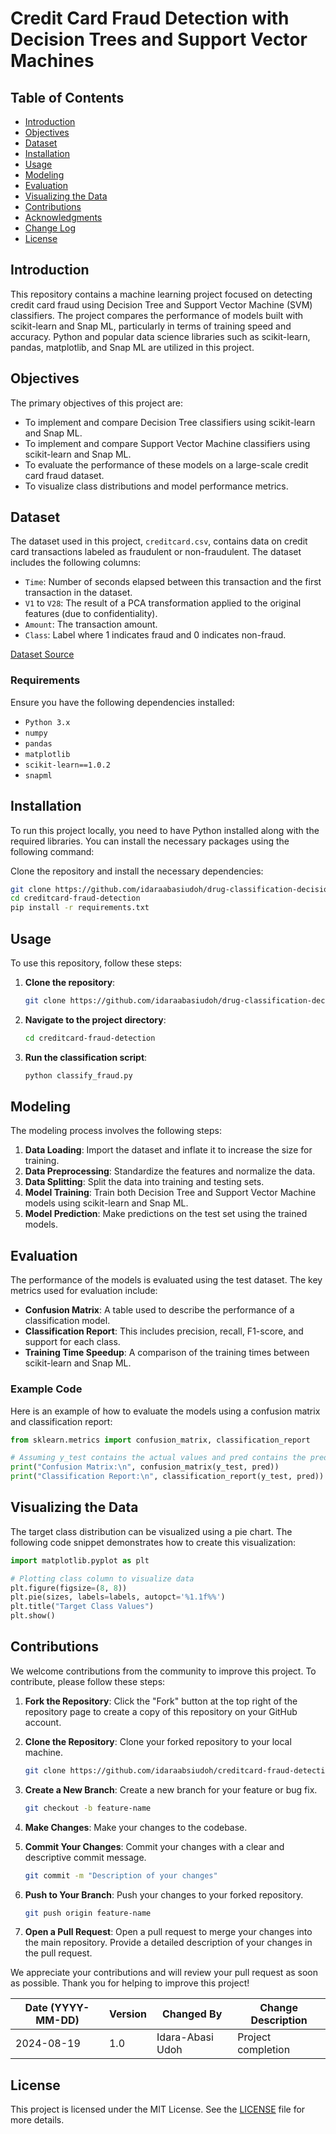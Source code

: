 # Credit Card Fraud Detection with Decision Trees and Support Vector Machines

## Table of Contents
- [Introduction](#introduction)
- [Objectives](#objectives)
- [Dataset](#dataset)
- [Installation](#installation)
- [Usage](#usage)
- [Modeling](#modeling)
- [Evaluation](#evaluation)
- [Visualizing the Data](#visualizing-the-data)
- [Contributions](#contributions)
- [Acknowledgments](#acknowledgments)
- [Change Log](#change-log)
- [License](#license)

## Introduction
This repository contains a machine learning project focused on detecting credit card fraud using Decision Tree and Support Vector Machine (SVM) classifiers. The project compares the performance of models built with scikit-learn and Snap ML, particularly in terms of training speed and accuracy. Python and popular data science libraries such as scikit-learn, pandas, matplotlib, and Snap ML are utilized in this project.

## Objectives
The primary objectives of this project are:
- To implement and compare Decision Tree classifiers using scikit-learn and Snap ML.
- To implement and compare Support Vector Machine classifiers using scikit-learn and Snap ML.
- To evaluate the performance of these models on a large-scale credit card fraud dataset.
- To visualize class distributions and model performance metrics.

## Dataset
The dataset used in this project, `creditcard.csv`, contains data on credit card transactions labeled as fraudulent or non-fraudulent. The dataset includes the following columns:
- `Time`: Number of seconds elapsed between this transaction and the first transaction in the dataset.
- `V1` to `V28`: The result of a PCA transformation applied to the original features (due to confidentiality).
- `Amount`: The transaction amount.
- `Class`: Label where 1 indicates fraud and 0 indicates non-fraud.

[Dataset Source](https://cf-courses-data.s3.us.cloud-object-storage.appdomain.cloud/IBMDeveloperSkillsNetwork-ML0101EN-SkillsNetwork/labs/Module%203/data/creditcard.csv)

### Requirements

Ensure you have the following dependencies installed:

- `Python 3.x`
- `numpy`
- `pandas`
- `matplotlib`
- `scikit-learn==1.0.2`
- `snapml`

## Installation
To run this project locally, you need to have Python installed along with the required libraries. You can install the necessary packages using the following command:

Clone the repository and install the necessary dependencies:

```bash
git clone https://github.com/idaraabasiudoh/drug-classification-decision-tree.git
cd creditcard-fraud-detection
pip install -r requirements.txt
```
## Usage
To use this repository, follow these steps:

1. **Clone the repository**:
    ```bash
    git clone https://github.com/idaraabasiudoh/drug-classification-decision-tree.git
    ```
2. **Navigate to the project directory**:
    ```bash
    cd creditcard-fraud-detection
    ```
3. **Run the classification script**:
    ```bash
    python classify_fraud.py
    ```

## Modeling
The modeling process involves the following steps:

1. **Data Loading**: Import the dataset and inflate it to increase the size for training.
2. **Data Preprocessing**: Standardize the features and normalize the data.
3. **Data Splitting**: Split the data into training and testing sets.
4. **Model Training**: Train both Decision Tree and Support Vector Machine models using scikit-learn and Snap ML.
5. **Model Prediction**: Make predictions on the test set using the trained models.

## Evaluation
The performance of the models is evaluated using the test dataset. The key metrics used for evaluation include:

- **Confusion Matrix**: A table used to describe the performance of a classification model.
- **Classification Report**: This includes precision, recall, F1-score, and support for each class.
- **Training Time Speedup**: A comparison of the training times between scikit-learn and Snap ML.

### Example Code
Here is an example of how to evaluate the models using a confusion matrix and classification report:

```python
from sklearn.metrics import confusion_matrix, classification_report

# Assuming y_test contains the actual values and pred contains the predicted values
print("Confusion Matrix:\n", confusion_matrix(y_test, pred))
print("Classification Report:\n", classification_report(y_test, pred))
```

## Visualizing the Data
The target class distribution can be visualized using a pie chart. The following code snippet demonstrates how to create this visualization:

```python
import matplotlib.pyplot as plt

# Plotting class column to visualize data
plt.figure(figsize=(8, 8))
plt.pie(sizes, labels=labels, autopct='%1.1f%%')
plt.title("Target Class Values")
plt.show()
```

## Contributions
We welcome contributions from the community to improve this project. To contribute, please follow these steps:

1. **Fork the Repository**: Click the "Fork" button at the top right of the repository page to create a copy of this repository on your GitHub account.

2. **Clone the Repository**: Clone your forked repository to your local machine.
    ```bash
    git clone https://github.com/idaraabsiudoh/creditcard-fraud-detection.git
    ```

3. **Create a New Branch**: Create a new branch for your feature or bug fix.
    ```bash
    git checkout -b feature-name
    ```

4. **Make Changes**: Make your changes to the codebase.

5. **Commit Your Changes**: Commit your changes with a clear and descriptive commit message.
    ```bash
    git commit -m "Description of your changes"
    ```

6. **Push to Your Branch**: Push your changes to your forked repository.
    ```bash
    git push origin feature-name
    ```

7. **Open a Pull Request**: Open a pull request to merge your changes into the main repository. Provide a detailed description of your changes in the pull request.

We appreciate your contributions and will review your pull request as soon as possible. Thank you for helping to improve this project!



| Date (YYYY-MM-DD) | Version | Changed By        | Change Description                               |
| ----------------- | ------- | ----------------- | ------------------------------------------------ |
| 2024-08-19        | 1.0     | Idara-Abasi Udoh  | Project completion                         |

## License
This project is licensed under the MIT License. See the [LICENSE](LICENSE) file for more details.
